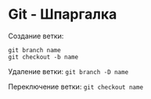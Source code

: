 # Git - Шпаргалка

Создание ветки: 
```
git branch name
git checkout -b name
```

Удаление ветки: `git branch -D name`

Переключение ветки: `git checkout name`
